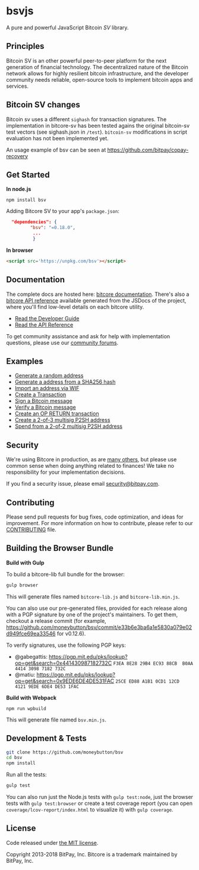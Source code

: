 bsvjs
=====

A pure and powerful JavaScript Bitcoin *SV* library.

## Principles

Bitcoin SV is an other powerful  peer-to-peer platform for the next generation of financial technology. The decentralized nature of the Bitcoin network allows for highly resilient bitcoin infrastructure, and the developer community needs reliable, open-source tools to implement bitcoin apps and services.


## Bitcoin SV changes

Bitcoin sv uses a different `sighash` for transaction signatures. The implementation in bitcore-sv has been tested agains the original bitcoin-sv test vectors (see sighash.json in `/test`). `bitcoin-sv` modifications in script evaluation has not been implemented yet.

An usage example of bsv can be seen at https://github.com/bitpay/copay-recovery

## Get Started

**In node.js**

```
npm install bsv
```


Adding Bitcore SV to your app's `package.json`:

``` json
  "dependencies": {
         "bsv": "=0.18.0",
          ...
          }
```

**In browser**

```html
<script src='https://unpkg.com/bsv'></script>
```

## Documentation

The complete docs are hosted here: [bitcore documentation](http://bitcore.io/guide/). There's also a [bitcore API reference](http://bitcore.io/api/) available generated from the JSDocs of the project, where you'll find low-level details on each bitcore utility.

- [Read the Developer Guide](http://bitcore.io/guide/)
- [Read the API Reference](http://bitcore.io/api/)

To get community assistance and ask for help with implementation questions, please use our [community forums](https://forum.bitcore.io/).

## Examples

* [Generate a random address](https://github.com/moneybutton/bsv/blob/master/docs/examples.md#generate-a-random-address)
* [Generate a address from a SHA256 hash](https://github.com/moneybutton/bsv/blob/master/docs/examples.md#generate-a-address-from-a-sha256-hash)
* [Import an address via WIF](https://github.com/moneybutton/bsv/blob/master/docs/examples.md#import-an-address-via-wif)
* [Create a Transaction](https://github.com/moneybutton/bsv/blob/master/docs/examples.md#create-a-transaction)
* [Sign a Bitcoin message](https://github.com/moneybutton/bsv/blob/master/docs/examples.md#sign-a-bitcoin-message)
* [Verify a Bitcoin message](https://github.com/moneybutton/bsv/blob/master/docs/examples.md#verify-a-bitcoin-message)
* [Create an OP RETURN transaction](https://github.com/moneybutton/bsv/blob/master/docs/examples.md#create-an-op-return-transaction)
* [Create a 2-of-3 multisig P2SH address](https://github.com/moneybutton/bsv/blob/master/docs/examples.md#create-a-2-of-3-multisig-p2sh-address)
* [Spend from a 2-of-2 multisig P2SH address](https://github.com/moneybutton/bsv/blob/master/docs/examples.md#spend-from-a-2-of-2-multisig-p2sh-address)


## Security

We're using Bitcore in production, as are [many others](http://bitcore.io#projects), but please use common sense when doing anything related to finances! We take no responsibility for your implementation decisions.

If you find a security issue, please email security@bitpay.com.

## Contributing

Please send pull requests for bug fixes, code optimization, and ideas for improvement. For more information on how to contribute, please refer to our [CONTRIBUTING](https://github.com/moneybutton/bsv/blob/master/CONTRIBUTING.md) file.

## Building the Browser Bundle

**Build with Gulp**

To build a bitcore-lib full bundle for the browser:

```sh
gulp browser
```

This will generate files named `bitcore-lib.js` and `bitcore-lib.min.js`.

You can also use our pre-generated files, provided for each release along with a PGP signature by one of the project's maintainers. To get them, checkout a release commit (for example, https://github.com/moneybutton/bsv/commit/e33b6e3ba6a1e5830a079e02d949fce69ea33546 for v0.12.6).

To verify signatures, use the following PGP keys:
- @gabegattis: https://pgp.mit.edu/pks/lookup?op=get&search=0x441430987182732C `F3EA 8E28 29B4 EC93 88CB  B0AA 4414 3098 7182 732C`
- @matiu: https://pgp.mit.edu/pks/lookup?op=get&search=0x9EDE6DE4DE531FAC `25CE ED88 A1B1 0CD1 12CD  4121 9EDE 6DE4 DE53 1FAC`

**Build with Webpack**

~~~
npm run wpbuild
~~~

This will generate file named `bsv.min.js`.

## Development & Tests

```sh
git clone https://github.com/moneybutton/bsv
cd bsv
npm install
```

Run all the tests:

```sh
gulp test
```

You can also run just the Node.js tests with `gulp test:node`, just the browser tests with `gulp test:browser`
or create a test coverage report (you can open `coverage/lcov-report/index.html` to visualize it) with `gulp coverage`.

## License

Code released under [the MIT license](https://github.com/bitpay/bitcore-lib/blob/master/LICENSE).

Copyright 2013-2018 BitPay, Inc. Bitcore is a trademark maintained by BitPay, Inc.
